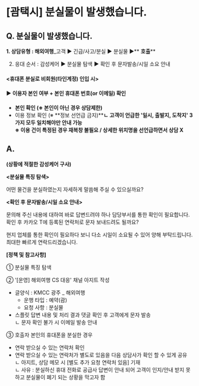 # [괌택시] 분실물이 발생했습니다.

**Q. 분실물이 발생했습니다.**
-------------------

**1. 상담유형 : 해외여행**\_고객 ▶ 긴급/사고/분실 ▶ 분실물 ▶** **호출****

2. 응대 순서 : 감성케어 ****▶**** 분실물 탐색 ****▶**** 확인 후 문자발송/시일 소요 안내 

#### **<휴대폰 분실로 비회원(타인계정) 인입 시>**

#### ****▶** 이용자 본인 여부 + 본인 휴대폰 번호(or 이메일) 확인**

* **본인 확인 (※ 본인이 아닌 경우 상담제한)**
* 이용 정보 확인 (※ **정보 선언급 금지)****ㄴ 고객이 언급한 '일시, 출발지, 도착지' 3가지 모두 일치해야만 안내 가능  
  ※ 이용 건이 특정된 경우 재복창 불필요 / 상세한 위치명을 선언급하면서 상담 X**

**A.**
------

**(상황에 적절한 감성케어 구사)**

**<분실물 특징 탐색>**

어떤 물건을 분실하였는지 자세하게 말씀해 주실 수 있으실까요?

**<확인 후 문자발송/시일 소요 안내>**

문의해 주신 내용에 대하여 바로 답변드려야 하나 담당부서를 통한 확인이 필요합니다.  
확인 후 카카오 T에 등록된 연락처로 문자 보내드려도 될까요?

현지 업체를 통한 확인이 필요하다 보니 다소 시일이 소요될 수 있어 양해 부탁드립니다.   
최대한 빠르게 연락드리겠습니다.

**[정책 및 참고사항]**

① 분실물 특징 탐색

② '[운영] 해외여행 CS 대응' 채널 아지트 작성

* 글양식 : KMCC 광주 \_ 해외여행  
  - 운행 타입 : 예약(괌)  
  - 요청 사항 : 분실물
* 스플릿 답변 내용 및 처리 결과 댓글 확인 후 고객에게 문자 발송  
  ㄴ 문자 확인 불가 시 이메일 발송 안내

③ 호출자 본인의 휴대폰을 분실한 경우

* 연락 받으실 수 있는 연락처 확인
* 연락 받으실 수 있는 연락처가 별도로 있음을 다음 상담사가 확인 할 수 있게 공유  
  ㄴ 아지트, 상담 메모 시 [별도 추가 요청 연락처 있음] 기재  
  ㄴ 사유 : 분실하신 휴대 전화로 공급사 답변이 안내 되어 고객이 인지/안내 받지 못하고 분실물이 폐기 되는 상황을 막고자 함